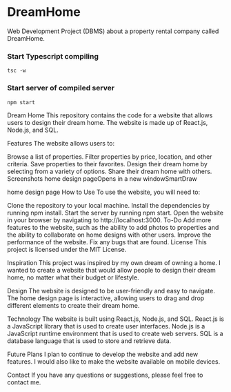 # DreamHome
Web Development Project (DBMS) about a property rental company called DreamHome.
### Start Typescript compiling

```
tsc -w 
```
### Start server of compiled server
```
npm start
```



Dream Home
This repository contains the code for a website that allows users to design their dream home. The website is made up of React.js, Node.js, and SQL.

Features
The website allows users to:

Browse a list of properties.
Filter properties by price, location, and other criteria.
Save properties to their favorites.
Design their dream home by selecting from a variety of options.
Share their dream home with others.
Screenshots
home design pageOpens in a new windowSmartDraw

home design page
How to Use
To use the website, you will need to:

Clone the repository to your local machine.
Install the dependencies by running npm install.
Start the server by running npm start.
Open the website in your browser by navigating to http://localhost:3000.
To-Do
Add more features to the website, such as the ability to add photos to properties and the ability to collaborate on home designs with other users.
Improve the performance of the website.
Fix any bugs that are found.
License
This project is licensed under the MIT License.

Inspiration
This project was inspired by my own dream of owning a home. I wanted to create a website that would allow people to design their dream home, no matter what their budget or lifestyle.

Design
The website is designed to be user-friendly and easy to navigate. The home design page is interactive, allowing users to drag and drop different elements to create their dream home.

Technology
The website is built using React.js, Node.js, and SQL. React.js is a JavaScript library that is used to create user interfaces. Node.js is a JavaScript runtime environment that is used to create web servers. SQL is a database language that is used to store and retrieve data.

Future Plans
I plan to continue to develop the website and add new features. I would also like to make the website available on mobile devices.

Contact
If you have any questions or suggestions, please feel free to contact me.
